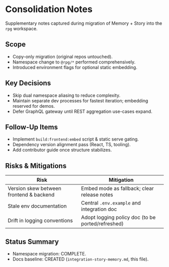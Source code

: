 # Consolidation Notes

Supplementary notes captured during migration of Memory + Story into the `rpg` workspace.

## Scope

- Copy-only migration (original repos untouched).
- Namespace change to `@rpg/*` performed comprehensively.
- Introduced environment flags for optional static embedding.

## Key Decisions

- Skip dual namespace aliasing to reduce complexity.
- Maintain separate dev processes for fastest iteration; embedding reserved for demos.
- Defer GraphQL gateway until REST aggregation use-cases expand.

## Follow-Up Items

- Implement `build:frontend:embed` script & static serve gating.
- Dependency version alignment pass (React, TS, tooling).
- Add contributor guide once structure stabilizes.

## Risks & Mitigations

| Risk | Mitigation |
|------|------------|
| Version skew between frontend & backend | Embed mode as fallback; clear release notes |
| Stale env documentation | Central `.env.example` and integration doc |
| Drift in logging conventions | Adopt logging policy doc (to be ported/refreshed) |

## Status Summary

- Namespace migration: COMPLETE.
- Docs baseline: CREATED (`integration-story-memory.md`, this file).


